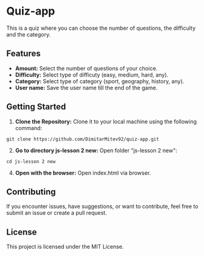 # Quiz-app

This is a quiz where you can choose the number of questions, the difficulty and the category.

## Features

- **Amount:** Select the number of questions of your choice.
- **Difficulty:** Select type of difficuty (easy, medium, hard, any).
- **Category:** Select type of category (sport, geography, history, any).
- **User name:** Save the user name till the end of the game.

## Getting Started

1. **Clone the Repository:** Clone it to your local machine using the following command:

`git clone https://github.com/DimitarMitev92/quiz-app.git`

2. **Go to directory js-lesson 2 new:** Open folder "js-lesson 2 new":
   
`cd js-lesson 2 new`

4. **Open with the browser:** Open index.html via browser.

## Contributing

If you encounter issues, have suggestions, or want to contribute, feel free to submit an issue or create a pull request.

## License

This project is licensed under the MIT License.
